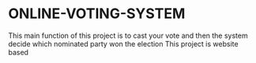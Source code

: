 # ONLINE-VOTING-SYSTEM
This main function of this project is to cast your vote and then the system decide which nominated party won the election
This project is website based

